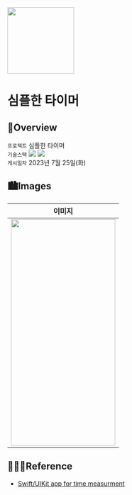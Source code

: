 <img src="https://user-images.githubusercontent.com/21079970/224588704-8340a864-0560-4f13-8586-eac4937dcfe5.png" align="center" width="150" height="150">

# 심플한 타이머
## 🍎Overview
`프로젝트` 심플한 타이머 <br>
`기술스택` <img src="https://img.shields.io/badge/Swift-F05138?style=flat-square&logo=Swift&logoColor=white"/> <img src="https://img.shields.io/badge/Xcode-147EFB?style=flat-square&logo=Xcode&logoColor=white"/> <br>
`게시일자` 2023년 7월 25일(화) <br>

## 🏙️Images

| 이미지 |
| :--: |
| <img src="https://github.com/rlarjsdn3/simple-timer-uikit-toy-project/assets/21079970/2357235c-0753-4a1c-86fc-9e7d12ec793a" align="center" width="235" height="511"> |
 
## 👩🏻‍💻Reference

* [Swift/UIKit app for time measurment](https://iosexample.com/swift-uikit-app-for-time-measurment/)
